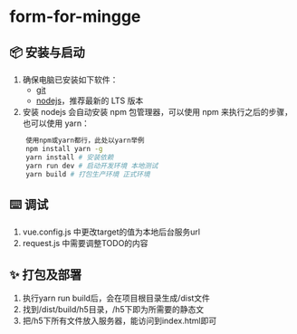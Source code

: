 # form-for-mingge

## 📦 安装与启动
1. 确保电脑已安装如下软件：
   - [git](https://git-scm.com/downloads)
   - [nodejs](https://nodejs.org)，推荐最新的 LTS 版本
2. 安装 nodejs 会自动安装 npm 包管理器，可以使用 npm 来执行之后的步骤，也可以使用 yarn：
```bash
    使用npm或yarn都行，此处以yarn举例
    npm install yarn -g
    yarn install # 安装依赖
    yarn run dev # 启动开发环境 本地测试
    yarn build # 打包生产环境 正式环境
```


## ⌨️ 调试
1. vue.config.js 中更改target的值为本地后台服务url
2. request.js 中需要调整TODO的内容


## ✨ 打包及部署
1. 执行yarn run build后，会在项目根目录生成/dist文件
2. 找到/dist/build/h5目录，/h5下即为所需要的静态文
3. 把/h5下所有文件放入服务器，能访问到index.html即可

